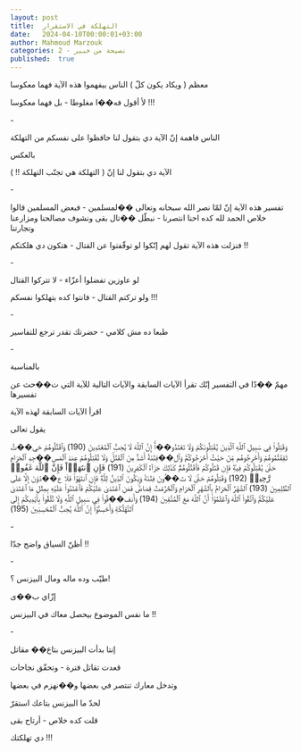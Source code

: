 ```yaml
---
layout: post
title:  التهلكة في الاستقرار
date:   2024-04-10T00:00:01+03:00
author: Mahmoud Marzouk
categories: 2 - نصيحة من خبير
published:  true
---
```

معظم ( ويكاد يكون كلّ ) الناس بيفهموا هذه الآية فهما معكوسا

لأ أقول فه��ا مغلوطا - بل فهما معكوسا !!!

\-

الناس فاهمة إنّ الآية دي بتقول لنا حافظوا على نفسكم من
التهلكة

بالعكس

الآية دي بتقول لنا إنّ ( التهلكة هي تجنّب التهلكة !! )

\-

تفسير هذه الآية إنّ لمّا نصر الله سبحانه وتعالى ��لمسلمين - فبعض المسلمين
قالوا خلاص الحمد لله كده احنا انتصرنا - نبطّل ��تال بقى ونشوف مصالحنا
ومزارعنا وتجارتنا

فنزلت هذه الآية تقول لهم إنّكوا لو توقّفتوا عن القتال - هتكون دي
هلكتكم !!

\-

لو عاوزين تفضلوا أعزّاء - لا تتركوا القتال

ولو تركتم القتال - فانتوا كده بتهلكوا نفسكم !!!

\-

طبعا ده مش كلامي - حضرتك تقدر ترجع للتفاسير

\-

بالمناسبة

مهمّ ��دّا في التفسير إنّك تقرأ الآيات السابقة والآيات التالية للآية التي
ت��حث عن تفسيرها

اقرأ الآيات السابقة لهذه الآية

يقول تعالى

وَقَٰتِلُواْ فِي سَبِيلِ ٱللَّهِ ٱلَّذِينَ يُقَٰتِلُونَكُمۡ وَلَا تَعۡتَدُو��اْۚ إِنَّ ٱللَّهَ لَا يُحِبُّ ٱلۡمُعۡتَدِينَ
(190) وَٱقۡتُلُوهُمۡ حَي��ثُ ثَقِفۡتُمُوهُمۡ وَأَخۡرِجُوهُم مِّنۡ حَيۡثُ أَخۡرَجُوكُمۡۚ وَٱل��فِتۡنَةُ أَشَدُّ مِنَ ٱلۡقَتۡلِۚ
وَلَا تُقَٰتِلُوهُمۡ عِندَ ٱلۡمَس��جِدِ ٱلۡحَرَامِ حَتَّىٰ يُقَٰتِلُوكُمۡ فِيهِۖ فَإِن قَٰتَلُوكُمۡ فَٱقۡتُلُوهُمۡۗ كَذَٰلِكَ
جَزَآءُ ٱلۡكَٰفِرِينَ (191) فَإِنِ ٱنتَهَوۡاْ فَإِنَّ ٱللَّهَ غَفُورٞ رَّحِيمٞ (192) وَقَٰتِلُوهُمۡ حَتَّىٰ لَا
تَ��ُونَ فِتۡنَةٞ وَيَكُونَ ٱلدِّينُ لِلَّهِۖ فَإِنِ ٱنتَهَوۡاْ فَلَا ع��دۡوَٰنَ إِلَّا عَلَى ٱلظَّٰلِمِينَ (193)
ٱلشَّهۡرُ ٱلۡحَرَامُ بِٱلشَّهۡرِ ٱلۡحَرَامِ وَٱلۡحُرُمَٰتُ قِصَاصٞۚ فَمَنِ ٱعۡتَدَىٰ عَلَيۡكُمۡ فَٱعۡتَدُواْ عَلَيۡهِ
بِمِثۡلِ مَا ٱعۡتَدَىٰ عَلَيۡكُمۡۚ وَٱتَّقُواْ ٱللَّهَ وَٱعۡلَمُوٓاْ أَنَّ ٱللَّهَ مَعَ ٱلۡمُتَّقِينَ (194) وَأَنف��قُواْ
فِي سَبِيلِ ٱللَّهِ وَلَا تُلۡقُواْ بِأَيۡدِيكُمۡ إِلَى ٱلتَّهۡلُكَةِ وَأَحۡسِنُوٓاْۚ إِنَّ ٱللَّهَ يُحِبُّ ٱلۡمُحۡسِنِينَ
(195)

\-

أظنّ السياق واضح جدّا !!

\-

طيّب وده ماله ومال البيزنس ؟!

إزّاي ب��ى

ما نفس الموضوع بيحصل معاك في البيزنس !!

\-

إنتا بدأت البيزنس بتاع�� مقاتل

قعدت تقاتل فترة - وتحقّق نجاحات

وتدخل معارك تنتصر في بعضها و��نهزم في بعضها

لحدّ ما البيزنس بتاعك استقرّ

قلت كده خلاص - أرتاح بقى

دي تهلكتك !!!
